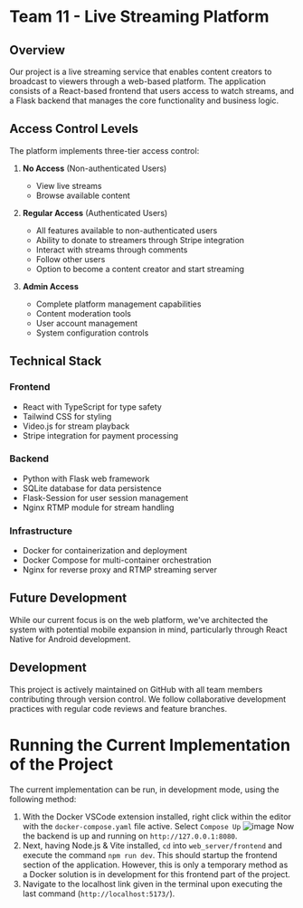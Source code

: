 # **Team 11 - Live Streaming Platform**

## Overview

Our project is a live streaming service that enables content creators to broadcast to viewers through a web-based platform. The application consists of a React-based frontend that users access to watch streams, and a Flask backend that manages the core functionality and business logic.

## Access Control Levels

The platform implements three-tier access control:

1. **No Access** (Non-authenticated Users)
   - View live streams
   - Browse available content

2. **Regular Access** (Authenticated Users)
   - All features available to non-authenticated users
   - Ability to donate to streamers through Stripe integration
   - Interact with streams through comments
   - Follow other users
   - Option to become a content creator and start streaming

3. **Admin Access**
   - Complete platform management capabilities
   - Content moderation tools
   - User account management
   - System configuration controls

## Technical Stack

### Frontend
- React with TypeScript for type safety
- Tailwind CSS for styling
- Video.js for stream playback
- Stripe integration for payment processing

### Backend
- Python with Flask web framework
- SQLite database for data persistence
- Flask-Session for user session management
- Nginx RTMP module for stream handling

### Infrastructure
- Docker for containerization and deployment
- Docker Compose for multi-container orchestration
- Nginx for reverse proxy and RTMP streaming server

## Future Development

While our current focus is on the web platform, we've architected the system with potential mobile expansion in mind, particularly through React Native for Android development.

## Development

This project is actively maintained on GitHub with all team members contributing through version control. We follow collaborative development practices with regular code reviews and feature branches.


# Running the Current Implementation of the Project
The current implementation can be run, in development mode, using the following method:
1. With the Docker VSCode extension installed, right click within the editor with the `docker-compose.yaml` file active.
Select `Compose Up`
![image](https://github.com/user-attachments/assets/d68dd3b1-f3de-4780-b957-055cb536446b)
Now the backend is up and running on `http://127.0.0.1:8080`.
2. Next, having Node.js & Vite installed, `cd` into `web_server/frontend` and execute the command `npm run dev`. This should startup the frontend section of the application. However, this is only a temporary method as a Docker solution is in development for this frontend part of the project.
3. Navigate to the localhost link given in the terminal upon executing the last command (`http://localhost:5173/`).
